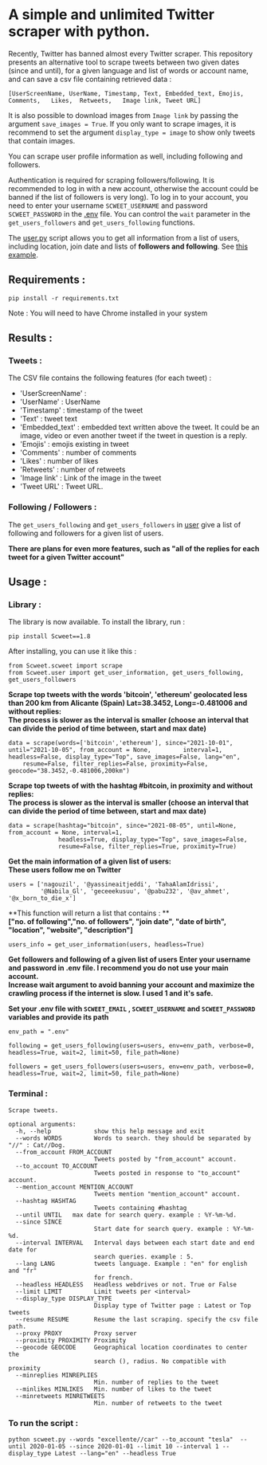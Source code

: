 

# A simple and unlimited Twitter scraper with python.

Recently, Twitter has banned almost every Twitter scraper. This repository presents an alternative tool to scrape tweets between two given dates (since and until), for a given language and list of words or account name, and can save a csv file containing retrieved data :  

`[UserScreenName, UserName,	Timestamp, Text, Embedded_text, Emojis,	Comments,	Likes,	Retweets,	Image link,	Tweet URL]`

It is also possible to download images from `Image link` by passing the argument `save_images = True`. If you only want to scrape images, it is recommend to set the argument `display_type = image` to show only tweets that contain images. 

You can scrape user profile information as well, including following and followers.  

Authentication is required for scraping followers/following. It is recommended to log in with a new account, otherwise the account could be banned if the list of followers is very long). To log in to your account, you need to enter your username `SCWEET_USERNAME` and password `SCWEET_PASSWORD` in the [.env](https://github.com/Altimis/Scweet/blob/master/.env) file. You can control the `wait` parameter in the `get_users_followers` and `get_users_following` functions. 

The [user.py](https://github.com/Altimis/Scweet/blob/master/Scweet/user.py) script allows you to get all information from a list of users, including location, join date and lists of **followers and following**. See [this example](https://github.com/Altimis/Scweet/blob/master/Scweet/Example.py).

## Requirements : 

`pip install -r requirements.txt`

Note : You will need to have Chrome installed in your system

## Results :

### Tweets :

The CSV file contains the following features (for each tweet) :

- 'UserScreenName' : 
- 'UserName' : UserName 
- 'Timestamp' : timestamp of the tweet
- 'Text' : tweet text
- 'Embedded_text' : embedded text written above the tweet. It could be an image, video or even another tweet if the tweet in question is a reply. 
- 'Emojis' : emojis existing in tweet
- 'Comments' : number of comments
- 'Likes' : number of likes
- 'Retweets' : number of retweets
- 'Image link' : Link of the image in the tweet
- 'Tweet URL' : Tweet URL.

### Following / Followers :

The `get_users_following` and `get_users_followers` in [user](https://github.com/Altimis/Scweet/blob/master/Scweet/user.py) give a list of following and followers for a given list of users.

**There are plans for even more features, such as "all of the replies for each tweet for a given Twitter account"**

## Usage :

### Library :

The library is now available. To install the library, run :

`pip install Scweet==1.8`

After installing, you can use it like this :

```
from Scweet.scweet import scrape
from Scweet.user import get_user_information, get_users_following, get_users_followers
```

**Scrape top tweets with the words 'bitcoin', 'ethereum'  geolocated less than 200 km from Alicante (Spain) Lat=38.3452, Long=-0.481006 and without replies:**  
**The process is slower as the interval is smaller (choose an interval that can divide the period of time between, start and max date)**

```
data = scrape(words=['bitcoin','ethereum'], since="2021-10-01", until="2021-10-05", from_account = None,         interval=1, headless=False, display_type="Top", save_images=False, lang="en",
	resume=False, filter_replies=False, proximity=False, geocode="38.3452,-0.481006,200km")
```

**Scrape top tweets of with the hashtag #bitcoin, in proximity and without replies:**  
**The process is slower as the interval is smaller (choose an interval that can divide the period of time between, start and max date)**

```
data = scrape(hashtag="bitcoin", since="2021-08-05", until=None, from_account = None, interval=1, 
              headless=True, display_type="Top", save_images=False, 
              resume=False, filter_replies=True, proximity=True)
```

**Get the main information of a given list of users:**  
**These users follow me on Twitter**

```
users = ['nagouzil', '@yassineaitjeddi', 'TahaAlamIdrissi', 
         '@Nabila_Gl', 'geceeekusuu', '@pabu232', '@av_ahmet', '@x_born_to_die_x']
```

**This function will return a list that contains : **  
**["no. of following","no. of followers", "join date", "date of birth", "location", "website", "description"]**

```
users_info = get_user_information(users, headless=True)
```

**Get followers and following of a given list of users**
**Enter your username and password in .env file. I recommend you do not use your main account.**  
**Increase wait argument to avoid banning your account and maximize the crawling process if the internet is slow. I used 1 and it's safe.**  

**Set your .env file with `SCWEET_EMAIL` , `SCWEET_USERNAME`  and `SCWEET_PASSWORD` variables and provide its path**  

```
env_path = ".env"

following = get_users_following(users=users, env=env_path, verbose=0, headless=True, wait=2, limit=50, file_path=None)

followers = get_users_followers(users=users, env=env_path, verbose=0, headless=True, wait=2, limit=50, file_path=None)
```

### Terminal :

```
Scrape tweets.

optional arguments:
  -h, --help            show this help message and exit
  --words WORDS         Words to search. they should be separated by "//" : Cat//Dog.
  --from_account FROM_ACCOUNT
                        Tweets posted by "from_account" account.
  --to_account TO_ACCOUNT
                        Tweets posted in response to "to_account" account.
  --mention_account MENTION_ACCOUNT
                        Tweets mention "mention_account" account.         
  --hashtag HASHTAG
                        Tweets containing #hashtag
  --until UNTIL   max date for search query. example : %Y-%m-%d.
  --since SINCE
                        Start date for search query. example : %Y-%m-%d.
  --interval INTERVAL   Interval days between each start date and end date for
                        search queries. example : 5.
  --lang LANG           tweets language. Example : "en" for english and "fr"
                        for french.
  --headless HEADLESS   Headless webdrives or not. True or False
  --limit LIMIT         Limit tweets per <interval>
  --display_type DISPLAY_TYPE
                        Display type of Twitter page : Latest or Top tweets
  --resume RESUME       Resume the last scraping. specify the csv file path.
  --proxy PROXY         Proxy server
  --proximity PROXIMITY Proximity
  --geocode GEOCODE     Geographical location coordinates to center the
                        search (), radius. No compatible with proximity
  --minreplies MINREPLIES
                        Min. number of replies to the tweet
  --minlikes MINLIKES   Min. number of likes to the tweet
  --minretweets MINRETWEETS
                        Min. number of retweets to the tweet
```

### To run the script :
`python scweet.py --words "excellente//car" --to_account "tesla"  --until 2020-01-05 --since 2020-01-01 --limit 10 --interval 1 --display_type Latest --lang="en" --headless True`
